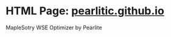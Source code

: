 # HTML Page: [pearlitic.github.io](https://pearlitic.github.io/)

MapleSotry WSE Optimizer by Pearlite

